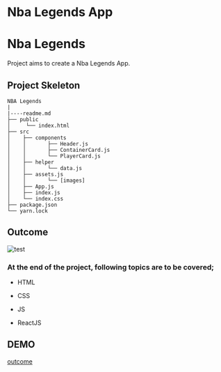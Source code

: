 # Nba Legends App
<h1>Nba Legends</h1>

Project aims to create a Nba Legends App.

## Project Skeleton

```
NBA Legends
|
|----readme.md        
├── public
│     └── index.html
├── src
│    ├── components
│    │       ├── Header.js
│    │       ├── ContainerCard.js
│    │       └── PlayerCard.js
│    ├── helper
│    │       └── data.js
│    ├── assets.js
│    │       └── [images]
│    ├── App.js
│    ├── index.js
│    └── index.css
├── package.json
└── yarn.lock
```
## Outcome
<img src="./NBA_LEGENDS.gif" alt="test" >


### At the end of the project, following topics are to be covered;

- HTML

- CSS

- JS

- ReactJS

## DEMO

[outcome](https://nba-biglegends-app.netlify.app/)
